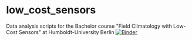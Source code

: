 # low_cost_sensors
Data analysis scripts for the Bachelor course "Field Climatology with Low-Cost Sensors" at Humboldt-University Berlin
[![Binder](https://mybinder.org/badge_logo.svg)](https://mybinder.org/v2/gh/phiscu/low_cost_sensors/HEAD)
